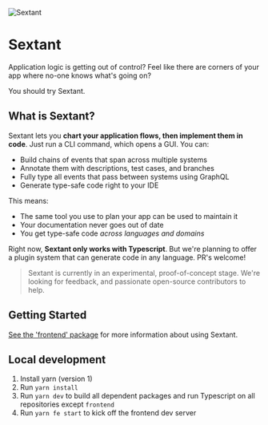 ![Sextant](./assets/sextant-demo-new.gif "Sextant Logo")

# Sextant

Application logic is getting out of control? Feel like there are corners of your app where no-one knows what's going on?

You should try Sextant.

## What is Sextant?

Sextant lets you **chart your application flows, then implement them in code**. Just run a CLI command, which opens a GUI. You can:

- Build chains of events that span across multiple systems
- Annotate them with descriptions, test cases, and branches
- Fully type all events that pass between systems using GraphQL
- Generate type-safe code right to your IDE

This means:

- The same tool you use to plan your app can be used to maintain it
- Your documentation never goes out of date
- You get type-safe code _across languages and domains_

Right now, **Sextant only works with Typescript**. But we're planning to offer a plugin system that can generate code in any language. PR's welcome!

> Sextant is currently in an experimental, proof-of-concept stage. We're looking for feedback, and passionate open-source contributors to help.

## Getting Started

[See the 'frontend' package](./packages/frontend) for more information about using Sextant.

## Local development

1. Install yarn (version 1)
2. Run `yarn install`
3. Run `yarn dev` to build all dependent packages and run Typescript on all repositories except `frontend`
4. Run `yarn fe start` to kick off the frontend dev server
